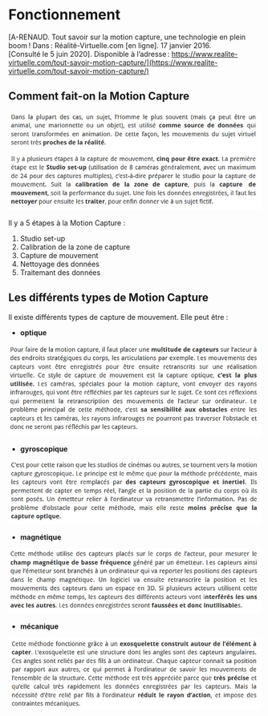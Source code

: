 # Fonctionnement

[A-RENAUD. Tout savoir sur la motion capture, une technologie en plein boom ! Dans : Réalité-Virtuelle.com [en ligne]. 17 janvier 2016. [Consulté le 5 juin 2020]. Disponible à l’adresse : https://www.realite-virtuelle.com/tout-savoir-motion-capture/](https://www.realite-virtuelle.com/tout-savoir-motion-capture/)

## Comment fait-on la Motion Capture

![Comment faire de la motion capture : capture d'écran](Images/commentfaire1.PNG)

Il y a 5 étapes à la Motion Capture : 

1. Studio set-up
2. Calibration de la zone de capture
3. Capture de mouvement
4. Nettoyage des données
5. Traitemant des données


## Les différents types de Motion Capture

Il existe différents types de capture de mouvement. Elle peut être :
- **optique**

![La capture optique : capture d'écran](Images/captureoptique.PNG)

- **gyroscopique**

![La capture gyroscopique : capture d'écran](Images/capturegyro.PNG)

- **magnétique**

![La capture magnétique : capture d'écran](Images/capturemagnetique.PNG)

- **mécanique**

![La capture mécanique : capture d'écran](Images/capturemecanique.PNG)
